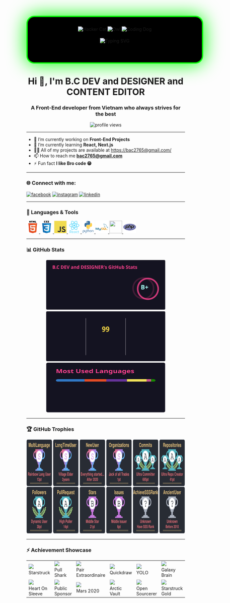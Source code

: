 <div align="center" style="padding:30px; border: 4px solid #00ff00; border-radius: 25px; box-shadow: 0 0 60px #00ff00; background-color:#000; width:98%;">

  <!-- Mascots -->
  <div style="margin-bottom:20px;">
    <img src="https://media.giphy.com/media/3o7aCTfyhYawdOXcFW/giphy.gif" width="120" alt="Hacker Cat" />
    <img src="https://media.giphy.com/media/26AHONQ79FdWZhAI0/giphy.gif" width="120" alt="Owl" />
    <img src="https://media.giphy.com/media/LHZyixOnHwDDy/giphy.gif" width="120" alt="Coding Dog" />
  </div>

  <!-- Typing Effect -->
  <div style="margin-bottom:30px;">
    <img src="https://readme-typing-svg.herokuapp.com?font=JetBrains+Mono&size=42&duration=3000&pause=1000&color=00FF00&center=true&vCenter=true&width=1400&lines=👾+B.C+DEV+and+DESIGNER+and+CONTENT+EDITOR;💻+Coding+is+not+just+work,+it's+a+lifestyle;🚀+Welcome+to+my+GitHub+Universe!;Hello+World+(English);你好+世界+(Chinese);नमस्ते+दुनिया+(Hindi);Hola+Mundo+(Spanish);مرحبا+بالعالم+(Arabic);হ্যালো+ওয়ার্ল্ড+(Bengali);...etc" alt="Typing SVG" />
  </div>
</div>

<!-- Intro -->
<h1 align="center">Hi 👋, I'm B.C DEV and DESIGNER and CONTENT EDITOR</h1>
<h3 align="center">A Front-End developer from Vietnam who always strives for the best</h3>

<!-- Profile Views -->
<p align="center">
  <img src="https://komarev.com/ghpvc/?username=namnguyenthanhwork&label=Profile%20views&color=0e75b6&style=flat" alt="profile views" />
</p>

--- 
* 🔭 I’m currently working on **Front-End Projects** 
* 🌱 I’m currently learning **React, Next.js**
* 👨‍💻 All of my projects are available at [https://bac2765@gmail.com/](https://bac2765@gmail.com/)
* 📫 How to reach me **[bac2765@gmail.com](mailto:bac2765.@gmail.com)**
* ⚡ Fun fact **I like Bro code 😁**

 ---

### 🌐 Connect with me: 

<p align="left"> 
<a href="https://www.facebook.com/ca.tre.bac.2025" target="blank"><img align="center" src="https://raw.githubusercontent.com/rahuldkjain/github-profile-readme-generator/master/src/images/icons/Social/facebook.svg" alt="facebook" height="30" width="40" /></a> <a href="https://www.instagram.com/bac_catre/" target="blank"><img align="center" src="https://raw.githubusercontent.com/rahuldkjain/github-profile-readme-generator/master/src/images/icons/Social/instagram.svg" alt="instagram" height="30" width="40" /></a> <a href="https://www.linkedin.com/in/b-c-dev-2a9b3237b/" target="blank"><img align="center" src="https://raw.githubusercontent.com/rahuldkjain/github-profile-readme-generator/master/src/images/icons/Social/linked-in-alt.svg" alt="linkedin" height="30" width="40" /></a> </p> 

---

### 🚀 Languages & Tools
<p align="left"> 
  <a href="https://developer.mozilla.org/en-US/docs/Web/HTML" target="_blank"> 
    <img src="https://raw.githubusercontent.com/devicons/devicon/master/icons/html5/html5-original-wordmark.svg" width="40" height="40"/> 
  </a>
  
  <a href="https://developer.mozilla.org/en-US/docs/Web/CSS" target="_blank"> 
    <img src="https://raw.githubusercontent.com/devicons/devicon/master/icons/css3/css3-original-wordmark.svg" width="40" height="40"/> 
  </a>
  
  <a href="https://developer.mozilla.org/en-US/docs/Web/JavaScript" target="_blank"> 
    <img src="https://raw.githubusercontent.com/devicons/devicon/master/icons/javascript/javascript-original.svg" width="40" height="40"/> 
  </a>
  
  <a href="https://reactjs.org/" target="_blank"> 
    <img src="https://raw.githubusercontent.com/devicons/devicon/master/icons/react/react-original-wordmark.svg" width="40" height="40"/> 
  </a>

  <a href="https://www.python.org/" target="_blank"> 
    <img src="https://raw.githubusercontent.com/devicons/devicon/master/icons/python/python-original-wordmark.svg" width="40" height="40"/> 
  </a>

  <a href="https://www.mysql.com/" target="_blank"> 
    <img src="https://raw.githubusercontent.com/devicons/devicon/master/icons/mysql/mysql-original-wordmark.svg" width="40" height="40"/> 
  </a>

  <a href="https://www.microsoft.com/en-us/sql-server" target="_blank"> 
    <img src="https://www.svgrepo.com/show/303229/microsoft-sql-server-logo.svg" width="40" height="40"/> 
  </a>

  <a href="https://www.php.net/" target="_blank"> 
    <img src="https://raw.githubusercontent.com/devicons/devicon/master/icons/php/php-original.svg" width="40" height="40"/> 
  </a>
</p>



---

### 📊 GitHub Stats
<p align="center">
  <img src="https://raw.githubusercontent.com/bcthedevbc/assets/main/1.svg" width="380" height="160" />
  <img src="https://raw.githubusercontent.com/bcthedevbc/assets/main/3.svg" width="380" height="160" />
  <img src="https://raw.githubusercontent.com/bcthedevbc/assets/main/2.svg" width="380" height="160" />
</p>


---

### 🏆 GitHub Trophies
<p align="center">
  <img src="https://raw.githubusercontent.com/bcthedevbc/assets/main/4.svg" width="600" height="300" />
</p>

---
### ⚡ Achievement Showcase

<div align="center">
  <table>
    <tr>
      <td><img src="https://github.githubassets.com/images/modules/profile/achievements/starstruck-default.png" width="80"/><div>Starstruck</div></td>
      <td><img src="https://github.githubassets.com/images/modules/profile/achievements/pull-shark-default.png" width="80"/><div>Pull Shark</div></td>
      <td><img src="https://github.githubassets.com/images/modules/profile/achievements/pair-extraordinaire-default.png" width="80"/><div>Pair Extraordinaire</div></td>
      <td><img src="https://github.githubassets.com/images/modules/profile/achievements/quickdraw-default.png" width="80"/><div>Quickdraw</div></td>
      <td><img src="https://github.githubassets.com/images/modules/profile/achievements/yolo-default.png" width="80"/><div>YOLO</div></td>
      <td><img src="https://github.githubassets.com/images/modules/profile/achievements/galaxy-brain-default.png" width="80"/><div>Galaxy Brain</div></td>
    </tr>
    <tr>
      <td><img src="https://github.githubassets.com/images/modules/profile/achievements/heart-on-your-sleeve-default.png" width="80"/><div>Heart On Sleeve</div></td>
      <td><img src="https://github.githubassets.com/images/modules/profile/achievements/public-sponsor-default.png" width="80"/><div>Public Sponsor</div></td>
      <td><img src="https://github.githubassets.com/images/modules/profile/achievements/mars-2020-contributor-default.png" width="80"/><div>Mars 2020</div></td>
      <td><img src="https://github.githubassets.com/images/modules/profile/achievements/arctic-code-vault-contributor-default.png" width="80"/><div>Arctic Vault</div></td>
      <td><img src="https://github.githubassets.com/images/modules/profile/achievements/open-sourcerer-default.png" width="80"/><div>Open Sourcerer</div></td>
      <td><img src="https://github.githubassets.com/images/modules/profile/achievements/starstruck-gold.png" width="80"/><div>Starstruck Gold</div></td>
    </tr>
  </table>
</div>

